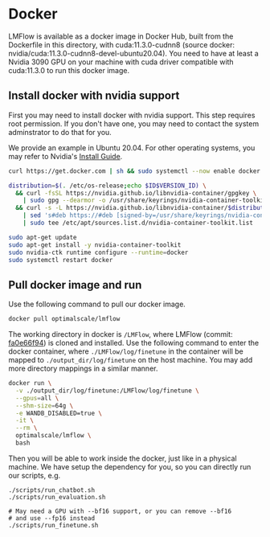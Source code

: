 # Docker

LMFlow is available as a docker image in Docker Hub, built from the Dockerfile
in this directory, with cuda:11.3.0-cudnn8 (source docker:
nvidia/cuda:11.3.0-cudnn8-devel-ubuntu20.04).  You need to have at least a
Nvidia 3090 GPU on your machine with cuda driver compatible with cuda:11.3.0 to
run this docker image.

## Install docker with nvidia support

First you may need to install docker with nvidia support. This step requires
root permission. If you don't have one, you may need to contact the system
adminstrator to do that for you.

We provide an example in Ubuntu 20.04. For other operating systems, you may
refer to Nvidia's [Install
Guide](https://docs.nvidia.com/datacenter/cloud-native/container-toolkit/install-guide.html#docker).

```sh
curl https://get.docker.com | sh && sudo systemctl --now enable docker

distribution=$(. /etc/os-release;echo $ID$VERSION_ID) \
  && curl -fsSL https://nvidia.github.io/libnvidia-container/gpgkey \
    | sudo gpg --dearmor -o /usr/share/keyrings/nvidia-container-toolkit-keyring.gpg \
  && curl -s -L https://nvidia.github.io/libnvidia-container/$distribution/libnvidia-container.list \
    | sed 's#deb https://#deb [signed-by=/usr/share/keyrings/nvidia-container-toolkit-keyring.gpg] https://#g' \
    | sudo tee /etc/apt/sources.list.d/nvidia-container-toolkit.list

sudo apt-get update
sudo apt-get install -y nvidia-container-toolkit
sudo nvidia-ctk runtime configure --runtime=docker
sudo systemctl restart docker
```

## Pull docker image and run

Use the following command to pull our docker image.

```sh
docker pull optimalscale/lmflow
```

The working directory in docker is `/LMFlow`, where LMFlow (commit:
[fa0e66f94](https://github.com/OptimalScale/LMFlow/tree/fa0e66f94eb5b7bfd624afdf9826b054641e3373))
is cloned and installed.  Use the following command to enter the docker
container, where `./LMFlow/log/finetune` in the container will be mapped to
`./output_dir/log/finetune` on the host machine. You may add more directory
mappings in a similar manner.

```sh
docker run \
  -v ./output_dir/log/finetune:/LMFlow/log/finetune \
  --gpus=all \
  --shm-size=64g \
  -e WANDB_DISABLED=true \
  -it \
  --rm \
  optimalscale/lmflow \
  bash
```

Then you will be able to work inside the docker, just like in a physical
machine. We have setup the dependency for you, so you can directly run our
scripts, e.g.

```
./scripts/run_chatbot.sh
./scripts/run_evaluation.sh

# May need a GPU with --bf16 support, or you can remove --bf16
# and use --fp16 instead
./scripts/run_finetune.sh	
```
